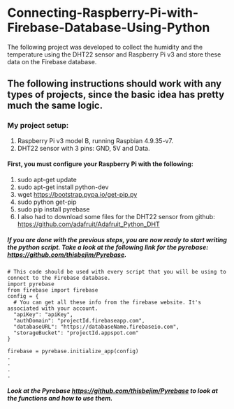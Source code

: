 # Connecting-Raspberry-Pi-with-Firebase-Database-Using-Python
The following project was developed to collect the humidity and the temperature using the DHT22 sensor and Raspberry Pi v3 and store these data on the Firebase database.
## The following instructions should work with any types of projects, since the basic idea has pretty much the same logic.
### My project setup:
1.	Raspberry Pi v3 model B, running Raspbian 4.9.35-v7.
2.	DHT22 sensor with 3 pins: GND, 5V and Data.
#### First, you must configure your Raspberry Pi with the following:

1.	sudo apt-get update
2.	sudo apt-get install python-dev
3.	wget https://bootstrap.pypa.io/get-pip.py
4.	sudo python get-pip
5.	sudo pip install pyrebase
6. I also had to download some files for the DHT22 sensor from github: https://github.com/adafruit/Adafruit_Python_DHT

##### If you are done with the previous steps, you are now ready to start writing the python script. Take a look at the following link for the pyrebase: https://github.com/thisbejim/Pyrebase.

```
# This code should be used with every script that you will be using to connect to the Firebase database.
import pyrebase
from firebase import firebase
config = {
  # You can get all these info from the firebase website. It's associated with your account.
  "apiKey": "apiKey",
  "authDomain": "projectId.firebaseapp.com",
  "databaseURL": "https://databaseName.firebaseio.com",
  "storageBucket": "projectId.appspot.com"
}

firebase = pyrebase.initialize_app(config)
.
.
.
.
```
 ##### Look at the Pyrebase https://github.com/thisbejim/Pyrebase to look at the functions and how to use them.
